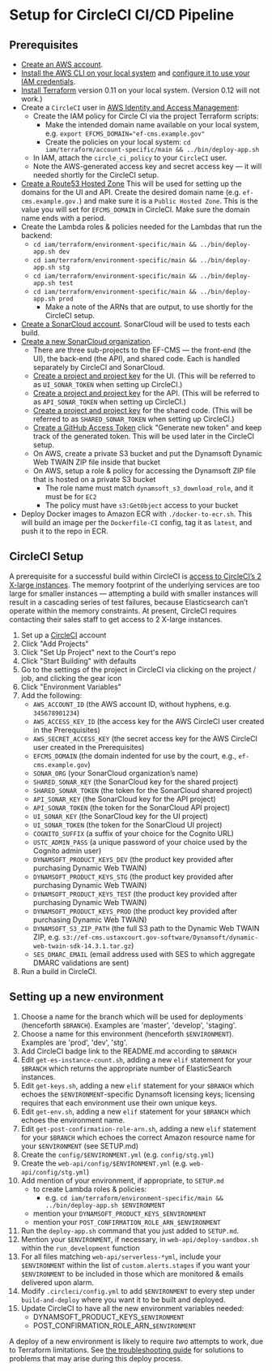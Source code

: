 # Setup for CircleCI CI/CD Pipeline

## Prerequisites
- [Create an AWS account](https://portal.aws.amazon.com/gp/aws/developer/registration/).
- [Install the AWS CLI on your local system](https://docs.aws.amazon.com/cli/latest/userguide/cli-chap-install.html) and [configure it to use your IAM credentials](https://docs.aws.amazon.com/cli/latest/userguide/cli-chap-configure.html).
- [Install Terraform](https://learn.hashicorp.com/terraform/getting-started/install.html) version 0.11 on your local system. (Version 0.12 will not work.)
- Create a `CircleCI` user in [AWS Identity and Access Management](https://console.aws.amazon.com/iam/):
     - Create the IAM policy for Circle CI via the project Terraform scripts:
          - Make the intended domain name available on your local system, e.g. `export EFCMS_DOMAIN="ef-cms.example.gov"`
          - Create the policies on your local system: `cd iam/terraform/account-specific/main && ../bin/deploy-app.sh`
     - In IAM, attach the `circle_ci_policy` to your `CircleCI` user.
     - Note the AWS-generated access key and secret access key — it will needed shortly for the CircleCI setup.
- [Create a Route53 Hosted Zone](https://console.aws.amazon.com/route53/home) This will be used for setting up the domains for the UI and API.  Create the desired domain name (e.g. `ef-cms.example.gov.`) and make sure it is a `Public Hosted Zone`. This is the value you will set for `EFCMS_DOMAIN` in CircleCI.  Make sure the domain name ends with a period.
- Create the Lambda roles & policies needed for the Lambdas that run the backend:
     - `cd iam/terraform/environment-specific/main && ../bin/deploy-app.sh dev`
     - `cd iam/terraform/environment-specific/main && ../bin/deploy-app.sh stg`
     - `cd iam/terraform/environment-specific/main && ../bin/deploy-app.sh test`
     - `cd iam/terraform/environment-specific/main && ../bin/deploy-app.sh prod`
          - Make a note of the ARNs that are output, to use shortly for the CircleCI setup.
- [Create a SonarCloud account](https://sonarcloud.io/). SonarCloud will be used to tests each build.
- [Create a new SonarCloud organization](https://sonarcloud.io/create-organization).
  - There are three sub-projects to the EF-CMS — the front-end (the UI), the back-end (the API), and shared code. Each is handled separately by CircleCI and SonarCloud.
  - [Create a project and project key](https://sonarcloud.io/projects/create?manual=true) for the UI. (This will be referred to as `UI_SONAR_TOKEN` when setting up CircleCI.)
  - [Create a project and project key](https://sonarcloud.io/projects/create?manual=true) for the API. (This will be referred to as `API_SONAR_TOKEN` when setting up CircleCI.)
  - [Create a project and project key](https://sonarcloud.io/projects/create?manual=true) for the shared code. (This will be referred to as `SHARED_SONAR_TOKEN` when setting up CircleCI.)
  - [Create a GitHub Access Token](https://github.com/settings/tokens) click "Generate new token" and keep track of the generated token.  This will be used later in the CircleCI setup.
  - On AWS, create a private S3 bucket and put the Dynamsoft Dynamic Web TWAIN ZIP file inside that bucket
  - On AWS, setup a role & policy for accessing the Dynamsoft ZIP file that is hosted on a private S3 bucket
     - The role name must match `dynamsoft_s3_download_role`, and it must be for `EC2`
     - The policy must have `s3:GetObject` access to your bucket
- Deploy Docker images to Amazon ECR with `./docker-to-ecr.sh`. This will build an image per the `Dockerfile-CI` config, tag it as `latest`, and push it to the repo in ECR.

## CircleCI Setup
A prerequisite for a successful build within CircleCI is [access to CircleCI’s 2 X-large instances](https://circleci.com/pricing/#comparison-table). The memory footprint of the underlying services are too large for smaller instances — attempting a build with smaller instances will result in a cascading series of test failures, because Elasticsearch can’t operate within the memory constraints. At present, CircleCI requires contacting their sales staff to get access to 2 X-large instances.

1. Set up a [CircleCI](https://circleci.com/) account
2. Click "Add Projects"
3. Click "Set Up Project" next to the Court's repo
4. Click "Start Building" with defaults
5. Go to the settings of the project in CircleCI via clicking on the project / job, and clicking the gear icon
6. Click "Environment Variables"
7. Add the following:
     - `AWS_ACCOUNT_ID` (the AWS account ID, without hyphens, e.g. `345678901234`)
     - `AWS_ACCESS_KEY_ID` (the access key for the AWS CircleCI user created in the Prerequisites)
     - `AWS_SECRET_ACCESS_KEY` (the secret access key for the AWS CircleCI user created in the Prerequisites)
     - `EFCMS_DOMAIN` (the domain indented for use by the court, e.g., `ef-cms.example.gov`)
     - `SONAR_ORG` (your SonarCloud organization’s name)
     - `SHARED_SONAR_KEY` (the SonarCloud key for the shared project)
     - `SHARED_SONAR_TOKEN` (the token for the SonarCloud shared project)
     - `API_SONAR_KEY` (the SonarCloud key for the API project)
     - `API_SONAR_TOKEN` (the token for the SonarCloud API project)
     - `UI_SONAR_KEY` (the SonarCloud key for the UI project)
     - `UI_SONAR_TOKEN` (the token for the SonarCloud UI project)
     - `COGNITO_SUFFIX` (a suffix of your choice for the Cognito URL)
     - `USTC_ADMIN_PASS` (a unique password of your choice used by the Cognito admin user)
     - `DYNAMSOFT_PRODUCT_KEYS_DEV` (the product key provided after purchasing Dynamic Web TWAIN)
     - `DYNAMSOFT_PRODUCT_KEYS_STG`  (the product key provided after purchasing Dynamic Web TWAIN)
     - `DYNAMSOFT_PRODUCT_KEYS_TEST`  (the product key provided after purchasing Dynamic Web TWAIN)
     - `DYNAMSOFT_PRODUCT_KEYS_PROD`  (the product key provided after purchasing Dynamic Web TWAIN)
     - `DYNAMSOFT_S3_ZIP_PATH` (the full S3 path to the Dynamic Web TWAIN ZIP, e.g. `s3://ef-cms.ustaxcourt.gov-software/Dynamsoft/dynamic-web-twain-sdk-14.3.1.tar.gz`)
     - `SES_DMARC_EMAIL` (email address used with SES to which aggregate DMARC validations are sent)
8. Run a build in CircleCI.

## Setting up a new environment
1. Choose a name for the branch which will be used for deployments (henceforth `$BRANCH`). Examples are 'master', 'develop', 'staging'.
2. Choose a name for this environment (henceforth `$ENVIRONMENT`). Examples are 'prod', 'dev', 'stg'.
3. Add CircleCI badge link to the README.md according to `$BRANCH`
4. Edit `get-es-instance-count.sh`, adding a new `elif` statement for your `$BRANCH` which returns the appropriate number of ElasticSearch instances.
5. Edit `get-keys.sh`, adding a new `elif` statement for your `$BRANCH` which echoes the `$ENVIRONMENT`-specific Dynamsoft licensing keys; licensing requires that each environment use their own unique keys.
6. Edit `get-env.sh`, adding a new `elif` statement for your `$BRANCH` which echoes the environment name.
7. Edit `get-post-confirmation-role-arn.sh`, adding a new `elif` statement for your `$BRANCH` which echoes the correct Amazon resource name for your `$ENVIRONMENT` (see SETUP.md)
8. Create the `config/$ENVIRONMENT.yml` (e.g. `config/stg.yml`)
9. Create the `web-api/config/$ENVIRONMENT.yml` (e.g. `web-api/config/stg.yml`)
10. Add mention of your environment, if appropriate, to `SETUP.md`
    - to create Lambda roles & policies:
      - e.g. `cd iam/terraform/environment-specific/main && ../bin/deploy-app.sh $ENVIRONMENT`
    - mention your `DYNAMSOFT_PRODUCT_KEYS_$ENVIRONMENT`
    - mention your `POST_CONFIRMATION_ROLE_ARN_$ENVIRONMENT`
11. Run the `deploy-app.sh` command that you just added to `SETUP.md`.
12. Mention your `$ENVIRONMENT`, if necessary, in `web-api/deploy-sandbox.sh` within the `run_development` function
13. For all files matching `web-api/serverless-*yml`, include your `$ENVIRONMENT` within the list of `custom.alerts.stages` if you want your `$ENVIRONMENT` to be included in those which are monitored & emails delivered upon alarm.
14. Modify `.circleci/config.yml` to add `$ENVIRONMENT` to every step under `build-and-deploy` where you want it to be built and deployed.
15. Update CircleCI to have all the new environment variables needed:
     - DYNAMSOFT_PRODUCT_KEYS_`$ENVIRONMENT`
     - POST_CONFIRMATION_ROLE_ARN_`$ENVIRONMENT`

A deploy of a new environment is likely to require _two_ attempts to work, due to Terraform limitations. See [the troubleshooting guide](TROUBLESHOOTING.md) for solutions to problems that may arise during this deploy process.
